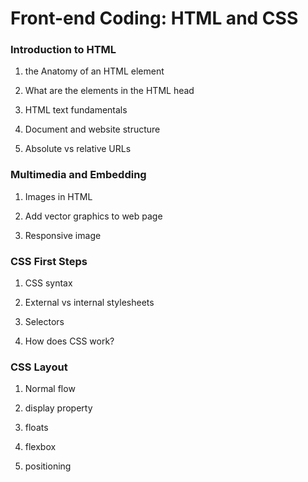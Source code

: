 # Front-end Coding: HTML and CSS


### Introduction to HTML


1. the Anatomy of an HTML element

2. What are the elements in the HTML head

3. HTML text fundamentals

4. Document and website structure

5. Absolute vs relative URLs

### Multimedia and Embedding

1. Images in HTML

2. Add vector graphics to web page

3. Responsive image

### CSS First Steps

1. CSS syntax

2. External vs internal stylesheets

3. Selectors

4. How does CSS work?

### CSS Layout

1. Normal flow

2. display property

3. floats

4. flexbox

5. positioning

